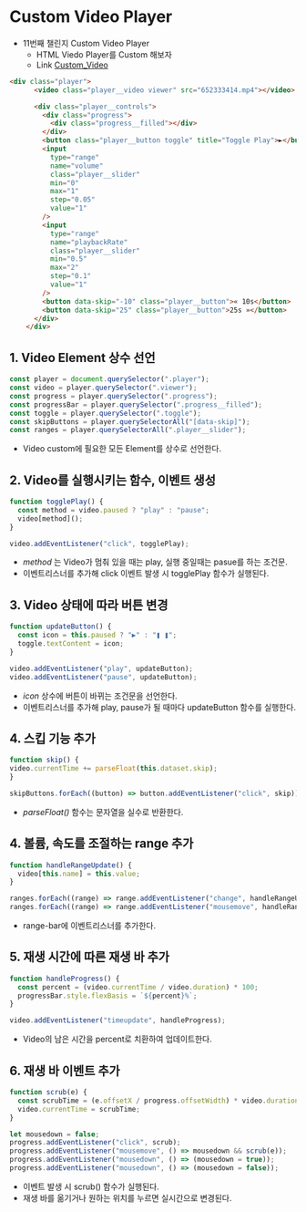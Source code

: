 # Custom Video Player

- 11번째 챌린지 Custom Video Player
   + HTML Viedo Player를 Custom 해보자
   + Link [Custom_Video](https://chicori3.github.io/LearnJS/custom_video/)
```html
<div class="player">
      <video class="player__video viewer" src="652333414.mp4"></video>

      <div class="player__controls">
        <div class="progress">
          <div class="progress__filled"></div>
        </div>
        <button class="player__button toggle" title="Toggle Play">►</button>
        <input
          type="range"
          name="volume"
          class="player__slider"
          min="0"
          max="1"
          step="0.05"
          value="1"
        />
        <input
          type="range"
          name="playbackRate"
          class="player__slider"
          min="0.5"
          max="2"
          step="0.1"
          value="1"
        />
        <button data-skip="-10" class="player__button">« 10s</button>
        <button data-skip="25" class="player__button">25s »</button>
      </div>
    </div>
```
## 1. Video Element 상수 선언
  ```javascript
  const player = document.querySelector(".player");
  const video = player.querySelector(".viewer");
  const progress = player.querySelector(".progress");
  const progressBar = player.querySelector(".progress__filled");
  const toggle = player.querySelector(".toggle");
  const skipButtons = player.querySelectorAll("[data-skip]");
  const ranges = player.querySelectorAll(".player__slider");
  ```
   - Video custom에 필요한 모든 Element를 상수로 선언한다.
  
## 2. Video를 실행시키는 함수, 이벤트 생성
  ```javascript
  function togglePlay() {
    const method = video.paused ? "play" : "pause";
    video[method]();
  }
  
  video.addEventListener("click", togglePlay);
  ```
   - _method_ 는 Video가 멈춰 있을 때는 play, 실행 중일때는 pasue를 하는 조건문.
   - 이벤트리스너를 추가해 click 이벤트 발생 시 togglePlay 함수가 실행된다.
  
## 3. Video 상태에 따라 버튼 변경
  ```javascript
  function updateButton() {
    const icon = this.paused ? "▶️" : "❚ ❚";
    toggle.textContent = icon;
  }

  video.addEventListener("play", updateButton);
  video.addEventListener("pause", updateButton);
  ```
   - _icon_ 상수에 버튼이 바뀌는 조건문을 선언한다.
   - 이벤트리스너를 추가해 play, pause가 될 때마다 updateButton 함수를 실행한다.
   
## 4. 스킵 기능 추가
  ```javascript
  function skip() {
  video.currentTime += parseFloat(this.dataset.skip);
  }
  
  skipButtons.forEach((button) => button.addEventListener("click", skip));
  ```
   - _parseFloat()_ 함수는 문자열을 실수로 반환한다.
   
## 4. 볼륨, 속도를 조절하는 range 추가
  ```javascript
  function handleRangeUpdate() {
    video[this.name] = this.value;
  }
  
  ranges.forEach((range) => range.addEventListener("change", handleRangeUpdate));
  ranges.forEach((range) => range.addEventListener("mousemove", handleRangeUpdate));
  ```
   - range-bar에 이벤트리스너를 추가한다.

## 5. 재생 시간에 따른 재생 바 추가
  ```javascript
  function handleProgress() {
    const percent = (video.currentTime / video.duration) * 100;
    progressBar.style.flexBasis = `${percent}%`;
  }

  video.addEventListener("timeupdate", handleProgress);
  ```
   - Video의 남은 시간을 percent로 치환하여 업데이트한다.
   
## 6. 재생 바 이벤트 추가
  ```javascript
  function scrub(e) {
    const scrubTime = (e.offsetX / progress.offsetWidth) * video.duration;
    video.currentTime = scrubTime;
  }

  let mousedown = false;
  progress.addEventListener("click", scrub);
  progress.addEventListener("mousemove", () => mousedown && scrub(e));
  progress.addEventListener("mousedown", () => (mousedown = true));
  progress.addEventListener("mousedown", () => (mousedown = false));
  ```
   - 이벤트 발생 시 scrub() 함수가 실행된다.
   - 재생 바를 옮기거나 원하는 위치를 누르면 실시간으로 변경된다.
